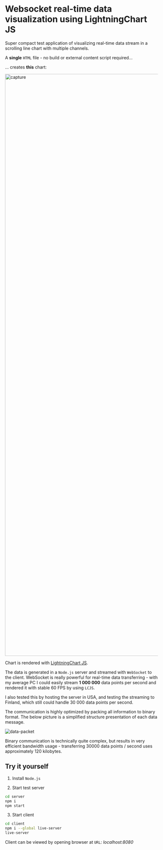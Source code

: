 # Websocket real-time data visualization using LightningChart JS

Super compact test application of visualizing real-time data stream in a scrolling line chart with multiple channels.

A **single** `HTML` file - no build or external content script required...

... creates **this** chart:

<img width="1915" alt="capture" src="https://user-images.githubusercontent.com/55391673/144894515-9d396a84-9ce1-48fd-a61a-e18d21800700.PNG">

Chart is rendered with [LightningChart JS](https://www.arction.com/lightningchart-js/).

The data is generated in a `Node.js` server and streamed with `WebSocket` to the client. WebSocket is really powerful for real-time data transferring - with my average PC I could easily stream **1 000 000** data points per second and rendered it with stable 60 FPS by using `LCJS`.

I also tested this by hosting the server in USA, and testing the streaming to Finland, which still could handle 30 000 data points per second.

The communication is highly optimized by packing all information to binary format. The below picture is a simplified structure presentation of each data message.

![data-packet](https://user-images.githubusercontent.com/55391673/144894546-146d9132-b5ab-4ebe-8227-c4369f6922f3.png)

Binary communication is technically quite complex, but results in very efficient bandwidth usage - transferring 30000 data points / second uses approximately 120 kilobytes.

## Try it yourself

1. Install `Node.js`

2. Start test server

```bash
cd server
npm i
npm start
```

3. Start client

```bash
cd client
npm i --global live-server
live-server
```

Client can be viewed by opening browser at `URL`: _localhost:8080_
